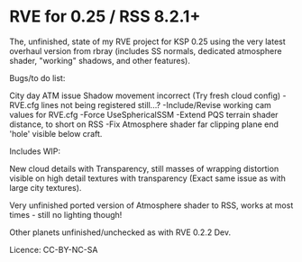 RVE for 0.25 / RSS 8.2.1+
============

The, unfinished, state of my RVE project for KSP 0.25 using the very latest overhaul version from rbray (includes SS normals, dedicated atmosphere shader, "working" shadows, and other features).

Bugs/to do list:

City day ATM issue
Shadow movement incorrect (Try fresh cloud config)
-RVE.cfg lines not being registered still...?
-Include/Revise working cam values for RVE.cfg
-Force UseSphericalSSM
-Extend PQS terrain shader distance, to short on RSS
-Fix Atmosphere shader far clipping plane end 'hole' visible below craft.


Includes WIP:

New cloud details with Transparency, still masses of wrapping distortion visible on high detail textures with transparency (Exact same issue as with large city textures).

Very unfinished ported version of Atmosphere shader to RSS, works at most times - still no lighting though!

Other planets unfinished/unchecked as with RVE 0.2.2 Dev.

Licence: CC-BY-NC-SA
